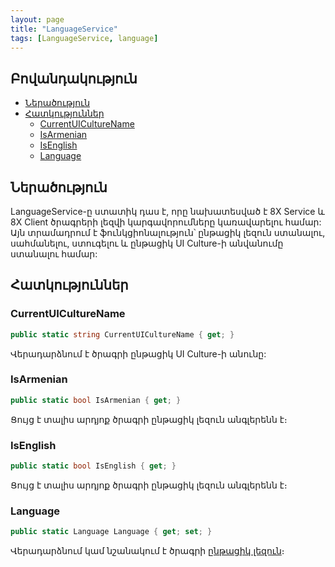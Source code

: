 ```yaml
---
layout: page
title: "LanguageService" 
tags: [LanguageService, language]
---
```


## Բովանդակություն
- [Ներածություն](#ներածություն)
- [Հատկություններ](#հատկություններ)
  - [CurrentUICultureName](#currentuiculturename)
  - [IsArmenian](#isarmenian)
  - [IsEnglish](#isenglish)
  - [Language](#language)

## Ներածություն

LanguageService-ը ստատիկ դաս է, որը նախատեսված է 8X Service և 8X Client ծրագրերի լեզվի կարգավորումները կառավարելու համար: Այն տրամադրում է ֆունկցիոնալություն՝ ընթացիկ լեզուն ստանալու, սահմանելու, ստուգելու և ընթացիկ UI Culture-ի անվանումը ստանալու համար:

## Հատկություններ

### CurrentUICultureName

```c#
public static string CurrentUICultureName { get; }
```

Վերադարձնում է ծրագրի ընթացիկ UI Culture-ի անունը:

### IsArmenian

```c#
public static bool IsArmenian { get; }
```

Ցույց է տալիս արդյոք ծրագրի ընթացիկ լեզուն անգլերենն է։

### IsEnglish

```c#
public static bool IsEnglish { get; }
```

Ցույց է տալիս արդյոք ծրագրի ընթացիկ լեզուն անգլերենն է։

### Language

```c#
public static Language Language { get; set; }
```

Վերադարձնում կամ նշանակում է ծրագրի [ընթացիկ լեզուն](Language.md)։
